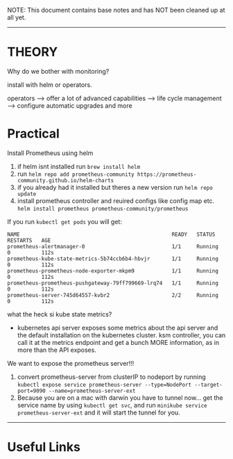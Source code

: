 NOTE: This document contains base notes and has NOT been cleaned up at all yet.

---
# THEORY
Why do we bother with monitoring?

install with helm or operators.

operators --> offer a lot of advanced capabilities
    --> life cycle management
    --> configure automatic upgrades and more


# Practical
Install Prometheus using helm
1. if helm isnt installed run `brew install helm`
2. run `helm repo add prometheus-community https://prometheus-community.github.io/helm-charts`
3. if you already had it installed but theres a new version run `helm repo update`
4. install prometheus controller and reuired configs like config map etc. `helm install prometheus prometheus-community/prometheus`


If you run `kubectl get pods` you will get:
```
NAME                                                 READY   STATUS    RESTARTS   AGE
prometheus-alertmanager-0                            1/1     Running   0          112s
prometheus-kube-state-metrics-5b74ccb6b4-hbvjr       1/1     Running   0          112s
prometheus-prometheus-node-exporter-mkpm9            1/1     Running   0          112s
prometheus-prometheus-pushgateway-79ff799669-lrq74   1/1     Running   0          112s
prometheus-server-745d64557-kvbr2                    2/2     Running   0          112s

```
what the heck si kube state metrics?
- kubernetes api server exposes some metrics about the api server and the default installation on the kubernetes cluster. ksm controller, you can call it at the metrics endpoint and get a bunch MORE information, as in more than the API exposes.

We want to expose the prometheus server!!!
1. convert prometheus-server from clusterIP to nodeport by running `kubectl expose service prometheus-server --type=NodePort --target-port=9090 --name=prometheus-server-ext`
2. Because you are on a mac with darwin you have to tunnel now... get the service name by using `kubectl get svc`, and run `minikube service prometheus-server-ext` and it will start the tunnel for you.
---
# Useful Links
